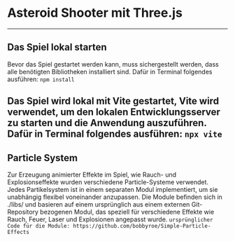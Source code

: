 # Asteroid Shooter mit Three.js
---
## Das Spiel lokal starten
Bevor das Spiel gestartet werden kann, muss sichergestellt werden, dass alle benötigten Bibliotheken installiert sind.
Dafür in Terminal folgendes ausführen:
`npm install`

Das Spiel wird lokal mit Vite gestartet, Vite wird verwendet, um den lokalen Entwicklungsserver zu starten und die Anwendung auszuführen.
Dafür in Terminal folgendes ausführen:
`npx vite`
---
## Particle System
Zur Erzeugung animierter Effekte im Spiel, wie Rauch- und Explosionseffekte wurden verschiedene Particle-Systeme verwendet.
Jedes Partikelsystem ist in einem separaten Modul implementiert, um sie unabhängig flexibel voneinander anzupassen.
Die Module befinden sich in ./libs/ und basieren auf einem ursprünglich aus einem externen Git-Repository bezogenen Modul,
das speziell für verschiedene Effekte wie Rauch, Feuer, Laser und Explosionen angepasst wurde.
`ursprünglicher Code für die Module: https://github.com/bobbyroe/Simple-Particle-Effects`

